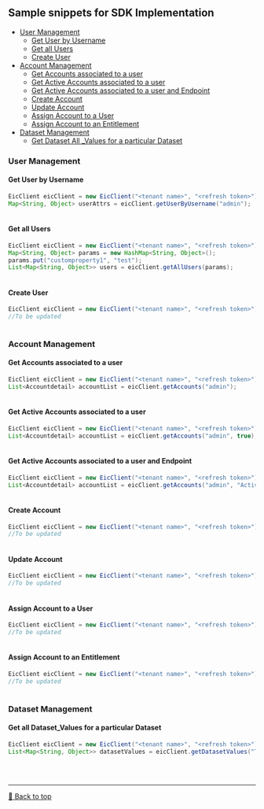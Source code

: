 ## Sample snippets for SDK Implementation

- [User Management](#user-management)
  - [Get User by Username](#get-user-by-username)
  - [Get all Users](#get-all-users)
  - [Create User](#create-user)
- [Account Management](#account-management)
  - [Get Accounts associated to a user](#get-accounts-associated-to-a-user)
  - [Get Active Accounts associated to a user](#get-active-accounts-associated-to-a-user)
  - [Get Active Accounts associated to a user and Endpoint](#get-active-accounts-associated-to-a-user-and-endpoint)
  - [Create Account](#create-account)
  - [Update Account](#update-account)
  - [Assign Account to a User](#assign-account-to-a-user)
  - [Assign Account to an Entitlement](#assign-account-to-an-entitlement)
- [Dataset Management](#dataset-management)
  - [Get Dataset All \_Values for a particular Dataset](#get-all-dataset_values-for-a-particular-dataset)


### User Management
#### Get User by Username

```Java
EicClient eicClient = new EicClient("<tenant name>", "<refresh token>");
Map<String, Object> userAttrs = eicClient.getUserByUsername("admin");
        
```

#### Get all Users

```Java
EicClient eicClient = new EicClient("<tenant name>", "<refresh token>");
Map<String, Object> params = new HashMap<String, Object>();
params.put("customproperty1", "test");
List<Map<String, Object>> users = eicClient.getAllUsers(params);
        
```

#### Create User

```Java
EicClient eicClient = new EicClient("<tenant name>", "<refresh token>");
//To be updated
        
```

### Account Management
#### Get Accounts associated to a user

```Java
EicClient eicClient = new EicClient("<tenant name>", "<refresh token>");
List<Accountdetail> accountList = eicClient.getAccounts("admin");
        
```

#### Get Active Accounts associated to a user

```Java
EicClient eicClient = new EicClient("<tenant name>", "<refresh token>");
List<Accountdetail> accountList = eicClient.getAccounts("admin", true);
        
```

#### Get Active Accounts associated to a user and Endpoint

```Java
EicClient eicClient = new EicClient("<tenant name>", "<refresh token>");
List<Accountdetail> accountList = eicClient.getAccounts("admin", "Active Directory");
        
```

#### Create Account

```Java
EicClient eicClient = new EicClient("<tenant name>", "<refresh token>");
//To be updated
        
```

#### Update Account

```Java
EicClient eicClient = new EicClient("<tenant name>", "<refresh token>");
//To be updated
        
```

#### Assign Account to a User

```Java
EicClient eicClient = new EicClient("<tenant name>", "<refresh token>");
//To be updated
        
```

#### Assign Account to an Entitlement

```Java
EicClient eicClient = new EicClient("<tenant name>", "<refresh token>");
//To be updated
        
```


### Dataset Management
#### Get all Dataset_Values for a particular Dataset

```Java
EicClient eicClient = new EicClient("<tenant name>", "<refresh token>");
List<Map<String, Object>> datasetValues = eicClient.getDatasetValues("Test_Dataset");
        
```

<br><hr>
[🔼 Back to top](#Sample-snippets-for-SDK-Implementation)
